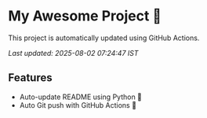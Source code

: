 # My Awesome Project 🚀

This project is automatically updated using GitHub Actions.

_Last updated: 2025-08-02 07:24:47 IST_

## Features
- Auto-update README using Python 🐍
- Auto Git push with GitHub Actions 🤖
